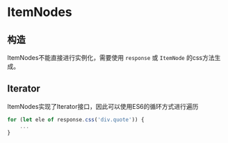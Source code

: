 # ItemNodes

## 构造

ItemNodes不能直接进行实例化，需要使用 `response` 或 `ItemNode` 的css方法生成。

## Iterator

ItemNodes实现了Iterator接口，因此可以使用ES6的循环方式进行遍历

```javascript
for (let ele of response.css('div.quote')) {
    ...
}
```